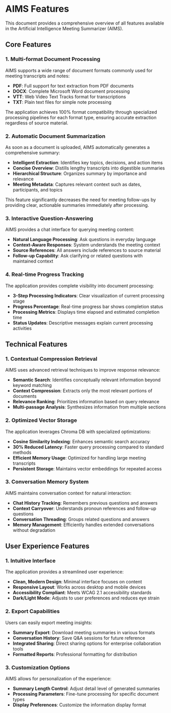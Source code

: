 # AIMS Features

This document provides a comprehensive overview of all features available in the Artificial Intelligence Meeting Summarizer (AIMS).

## Core Features

### 1. Multi-format Document Processing

AIMS supports a wide range of document formats commonly used for meeting transcripts and notes:

- **PDF**: Full support for text extraction from PDF documents
- **DOCX**: Complete Microsoft Word document processing
- **VTT**: Web Video Text Tracks format for transcriptions
- **TXT**: Plain text files for simple note processing

The application achieves 100% format compatibility through specialized processing pipelines for each format type, ensuring accurate extraction regardless of source material.

### 2. Automatic Document Summarization

As soon as a document is uploaded, AIMS automatically generates a comprehensive summary:

- **Intelligent Extraction**: Identifies key topics, decisions, and action items
- **Concise Overview**: Distills lengthy transcripts into digestible summaries
- **Hierarchical Structure**: Organizes summary by importance and relevance
- **Meeting Metadata**: Captures relevant context such as dates, participants, and topics

This feature significantly decreases the need for meeting follow-ups by providing clear, actionable summaries immediately after processing.

### 3. Interactive Question-Answering

AIMS provides a chat interface for querying meeting content:

- **Natural Language Processing**: Ask questions in everyday language
- **Context-Aware Responses**: System understands the meeting context
- **Source References**: All answers include references to source material
- **Follow-up Capability**: Ask clarifying or related questions with maintained context

### 4. Real-time Progress Tracking

The application provides complete visibility into document processing:

- **3-Step Processing Indicators**: Clear visualization of current processing stage
- **Progress Percentage**: Real-time progress bar shows completion status
- **Processing Metrics**: Displays time elapsed and estimated completion time
- **Status Updates**: Descriptive messages explain current processing activities

## Technical Features

### 1. Contextual Compression Retrieval

AIMS uses advanced retrieval techniques to improve response relevance:

- **Semantic Search**: Identifies conceptually relevant information beyond keyword matching
- **Context Compression**: Extracts only the most relevant portions of documents
- **Relevance Ranking**: Prioritizes information based on query relevance
- **Multi-passage Analysis**: Synthesizes information from multiple sections

### 2. Optimized Vector Storage

The application leverages Chroma DB with specialized optimizations:

- **Cosine Similarity Indexing**: Enhances semantic search accuracy
- **30% Reduced Latency**: Faster query processing compared to standard methods
- **Efficient Memory Usage**: Optimized for handling large meeting transcripts
- **Persistent Storage**: Maintains vector embeddings for repeated access

### 3. Conversation Memory System

AIMS maintains conversation context for natural interaction:

- **Chat History Tracking**: Remembers previous questions and answers
- **Context Carryover**: Understands pronoun references and follow-up questions
- **Conversation Threading**: Groups related questions and answers
- **Memory Management**: Efficiently handles extended conversations without degradation

## User Experience Features

### 1. Intuitive Interface

The application provides a streamlined user experience:

- **Clean, Modern Design**: Minimal interface focuses on content
- **Responsive Layout**: Works across desktop and mobile devices
- **Accessibility Compliant**: Meets WCAG 2.1 accessibility standards
- **Dark/Light Mode**: Adjusts to user preferences and reduces eye strain

### 2. Export Capabilities

Users can easily export meeting insights:

- **Summary Export**: Download meeting summaries in various formats
- **Conversation History**: Save Q&A sessions for future reference
- **Integrated Sharing**: Direct sharing options for enterprise collaboration tools
- **Formatted Reports**: Professional formatting for distribution

### 3. Customization Options

AIMS allows for personalization of the experience:

- **Summary Length Control**: Adjust detail level of generated summaries
- **Processing Parameters**: Fine-tune processing for specific document types
- **Display Preferences**: Customize the information display format
